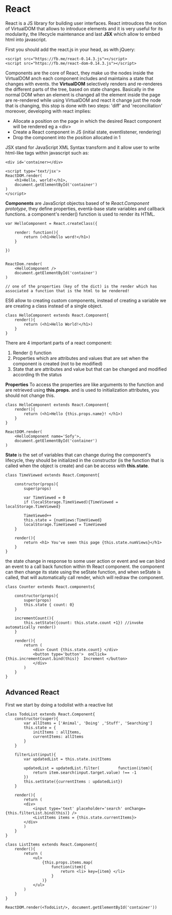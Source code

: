 # React

React is a JS library for building user interfaces. 
React introudces the notion of VirtualDOM that allows to introduce elements and it is very useful for its modularity, the lifecycle maintenance and last **JSX** which allow to embed html into javascript.

First you should add the react.js in your head, as with jQuery:

```
<script src="https://fb.me/react-0.14.3.js"></script>
<script src="https://fb.me/react-dom-0.14.3.js"></script>
```

Components are the core of React, they make uo the nodes inside the VirtualDOM anch each component includes and maintains a state that changes with events. the **VirtualDOM** selectively renders and re-renderes the different parts of the tree, based on state changes. Basically in the normal DOM when an element is changed all the element inside the page are re-rendered while using VirtualDOM and react it change just the node that is changing, this stop is done with two steps: 'diff' and 'reconciliation' moreover, developing with react implies:

- Allocate a position on the page in which the desired React component will be rendered eg a \<div>
- Create a React component in JS (initial state, eventlistener, rendering)
- Drop the component into the position allocated in 1

JSX stand for JavaScript XML Syntax transform and it allow user to write html-like tags within javascript such as:

```
<div id='container></div>

<script type='text/jsx'>
ReactDOM.render(
    <h1>Hello, world!</h1>, 
    document.getElementById('container')
)
</script>
```

**Components** are JavaScript objectss based of te *React.Component prototype*, they define properties, eventà-base state variables and callback functions. a component's render() function is used to render its HTML.

```
var HelloComponent = React.createClass({

    render: function(){
        return (<h1>Hello word!</h1>)
    }

})


ReactDom.render(
    <HelloComponent />
    document.getElementById('container')
)

// one of the properties (key of the dict) is the render which has associated a function that is the html to be rendered!

```


ES6 allow to creating custom components, instead of creating a variable we are creating a class instead of a single object.

```
class HelloComponent extends React.Component{
    render(){
        return (<h1>Hello World!</h1>)
    }
}
```

There are 4 important parts of a react component:

1. Render () function
2. Properties which are attributes and values that are set when the component is created (not to be modified)
3. State that are attributes and value but that can be changed and modified according th the status

**Properties**
To access the properties are like arguments to the function and are retrieved using **this.props.** and is used to initialization attributes, you should not change this.

```
class HelloComponent extends React.Component{
    render(){
        return (<h1>Hello {this.props.name}! </h1>)
    }
}

ReactDOM.render(
    <HelloComponent name='Sofy'>,
    document.getElementById('container')
)
```

**State**
is the set of variables that can change during the component's lifecycle, they should be initialized in the constructor (is the function that is called when the object is create) and can be access with **this.state**.

```
class TimeViewed extends React.Component{

    constructor(props){
        super(props)

        var TimeViewed = 0
        if (localStorage.TimeViewed){TimeViewed = localStorage.TimeViewed}

        TimeViewed++
        this.state = {numViews:TimeViewed}
        localStorage.TimeViewed = TimeViewed
    }

    render(){
        return <h1> You've seen this page {this.state.numViews}</h1>
    }
}

```

the state change in response to some user action or event and we can bind an event to a call back function within th React component. the component can then change its state using the seState function, and when seState is called, that will automatically call render, which will redraw the component.

```
class Counter extends React.components{

    constructor(props){
        super(props)
        this.state { count: 0}
    }

    incrementCount(){
        this.setState({count: this.state.count +1}) //invoke automatically render()
    }

    render(){ 
        return (
            <div> Count {this.state.count} </div>
            <button type='button'>  onClick={this.incrementCount.bind(this)}  Increment </button>
            </div>
        )
    }
}
```

## Advanced React

First we start by doing a todolist with a reactive list

```
class TodoList extends React.Component{
    constructor(super){
        var allItems = ['Animal', 'Doing' ,'Stuff', 'Searching']
        this.state = {
            initItems : allItems,
            currentItems: allItems
        }
    }

    filterList(input){
        var updatedList = this.state.initItems

        updatedList = updatedList.filter(        function(item){
            return item.search(input.target.value) !== -1
        })
        this.setState({currentItems : updatedList})
    }

    render(){
        return (
        <div>
            <input type='text' placeholder='search' onChange={this.filterList.bind(this)} />
            <ListItems items = {this.state.currentItems}>
        </div>
        )
    }
}

class ListItems extends React.Component{
    render(){
        return (
            <ul>
                {this.props.items.map(
                    function(item){
                        return <li> key={item} </li>
                    }
                )}
            </ul>
        )
    }
}

ReactDOM.render(<TodoList/>, document.getElementById('container'))
```

